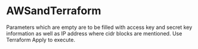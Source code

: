 # AWSandTerraform
Parameters which are empty are to be filled with access key and secret key information as well as IP address where cidr blocks are mentioned. 
Use Terraform Apply to execute.
